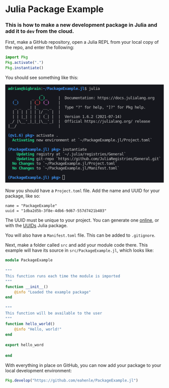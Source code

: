 # Julia Package Example

### This is how to make a new development package in Julia and add it to `dev` from the cloud.

First, make a GitHub repository, open a Julia REPL from your local copy of the repo, and enter the following:

```julia
import Pkg
Pkg.activate(".")
Pkg.instantiate()
```

You should see something like this:

![](step_one.png)

Now you should have a `Project.toml` file.  Add the name and UUID for your package, like so:

```
name = "PackageExample"
uuid = "1dba2d5b-3f8e-4db6-9d67-557d7421b403"
```

The UUID must be unique to your project.  You can generate one [online](https://www.uuidgenerator.net/version4), or with the [UUIDs](https://docs.julialang.org/en/v1/stdlib/UUIDs/) Julia package.

You will also have a `Manifest.toml` file.  This can be added to `.gitignore`.

Next, make a folder called `src` and add your module code there.  This example will have its source in `src/PackageExample.jl`, which looks like:

```julia
module PackageExample

"""
This function runs each time the module is imported
"""
function __init__()
    @info "Loaded the example package"
end

"""
This function will be available to the user
"""
function hello_world()
    @info "Hello, world!"
end

export hello_word

end
```

With everything in place on GitHub, you can now add your package to your local development environment:

```julia
Pkg.develop("https://github.com/eahenle/PackageExample.jl")
```
